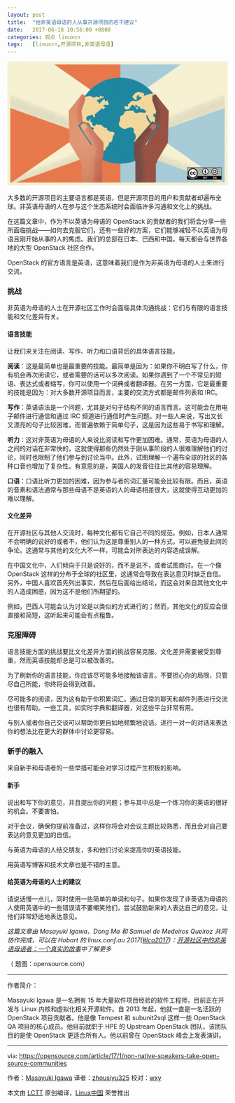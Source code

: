 ```yaml
---
layout: post
title:	"给非英语母语的人从事开源项目的若干建议"
date:	2017-06-18 10:56:00 +0800 
categories:	观点 linuxcn 
tags:	[linuxcn,开源项目,非英语母语]
---
```



![Tips for non-native English speakers working on open source projects](/Asserts/Images/album/201706/18/070757mziaiil4l45g5a0i.png "Tips for non-native English speakers working on open source projects")


大多数的开源项目的主要语言都是英语，但是开源项目的用户和贡献者却遍布全球。非英语母语的人在参与这个生态系统时会面临许多沟通和文化上的挑战。


在这篇文章中，作为不以英语为母语的 OpenStack 的贡献者的我们将会分享一些所面临挑战——如何去克服它们，还有一些好的方案，它们能够减轻不以英语为母语且刚开始从事的人的焦虑。我们的总部在日本、巴西和中国，每天都会与世界各地的大型 OpenStack 社区合作。


OpenStack 的官方语言是英语，这意味着我们是作为非英语为母语的人士来进行交流。


### 挑战


非英语为母语的人士在开源社区工作时会面临具体沟通挑战：它们与有限的语言技能和文化差异有关。


#### 语言技能


让我们来关注在阅读、写作、听力和口语背后的具体语言技能。


**阅读**：这是最简单也是最重要的技能。最简单是因为：如果你不明白写了什么，你有机会再次阅读它，或者需要的话可以多次阅读。如果你遇到了一个不常见的短语、表达式或者缩写，你可以使用一个词典或者翻译器。在另一方面，它是最重要的技能是因为：对大多数开源项目而言，主要的交流方式都是邮件列表和 IRC。


**写作**：英语语法是一个问题，尤其是对句子结构不同的语言而言。这可能会在用电子邮件进行通信和通过 IRC 频道进行通信时产生问题。对一些人来说，写出又长又漂亮的句子比较困难，而普遍依赖于简单句子，这是因为这些易于书写和理解。


**听力**：这对非英语为母语的人来说比阅读和写作更加困难。通常，英语为母语的人之间的对话在非常快的，这就使得那些仍然处于刚从事阶段的人很难理解他们的讨论，同时也限制了他们参与到讨论当中。此外，试图理解一个遍布全球的社区的各种口音也增加了复杂性。有意思的是，美国人的发音往往比其他的容易理解。


**口语**：口语比听力更加的困难，因为参与者的词汇量可能会比较有限。而且，英语的音素和语法通常与那些母语不是英语的人的母语相差很大，这就使得互动更加的难以理解。


#### 文化差异


在开源社区与其他人交流时，每种文化都有它自己不同的规范。例如，日本人通常不会明确的说好的或者不，他们认为这是尊重别人的一种方式，可以避免彼此间的争论。这通常与其他的文化大不一样，可能会对所表达的内容造成误解。


在中国文化中，人们倾向于只是说好的，而不是说不，或者试图商讨。在一个像 OpenStack 这样的分布于全球的社区里，这通常会导致在表达意见时缺乏自信。另外，中国人喜欢首先列出事实，然后在后面给出结论，而这会对来自其他文化中的人造成困惑，因为这不是他们所期望的。


例如，巴西人可能会认为讨论是以类似的方式进行的；然而，其他文化的反应会很直接和简短，这听起来可能会有点粗鲁。


### 克服障碍


语言技能方面的挑战要比文化差异方面的挑战容易克服。文化差异需要被受到尊重，然而英语技能却总是可以被改善的。


为了刷新你的语言技能，你应该尽可能多地接触该语言。不要担心你的局限，只管尽自己所能，你终将会得到改善。


尽可能多的阅读，因为这有助于你积累词汇。通过日常的聊天和邮件列表进行交流也很有帮助。一些工具，如实时字典和翻译器，对这些平台非常有用。


与别人或者你自己交谈可以帮助你更自如地频繁地说话。进行一对一的对话来表达你的想法比在更大的群体中讨论更容易。


### 新手的融入


来自新手和母语者的一些举措可能会对学习过程产生积极的影响。


#### 新手


说出和写下你的意见，并且提出你的问题；参与其中总是一个练习你的英语的很好的机会。不要害怕。


对于会议，确保你提前准备过，这样你将会对会议主题比较熟悉，而且会对自己要表达的意见更加的自信。


与英语为母语的人结交朋友，多和他们讨论来提高你的英语技能。


用英语写博客和技术文章也是不错的主意。


#### 给英语为母语的人士的建议


请说话慢一点儿，同时使用一些简单的单词和句子。如果你发现了非英语为母语的人使用英语中的一些错误请不要嘲笑他们，尝试鼓励新来的人表达自己的意见，让他们非常舒适地表达意见。


*这篇文章由 Masayuki Igawa、Dong Ma 和 Samuel de Medeiros Queiroz 共同协作完成，可以在 Hobart 的 linux.conf.au 2017([#lca2017](https://twitter.com/search?q=%23lca2017&src=typd))：[开源社区中的非英语母语者：一个真实的故事](https://linux.conf.au/schedule/presentation/70/)中了解更多*


（ 题图：opensource.com）




---


作者简介：


Masayuki Igawa 是一名拥有 15 年大量软件项目经验的软件工程师，目前正在开发与 Linux 内核和虚拟化相关开源软件。自 2013 年起，他就一直是一名活跃的 OpenStack 项目贡献者。他是像 Tempest 和 subunit2sql 这样一些 OpenStack QA 项目的核心成员。他目前就职于 HPE 的 Upstream OpenStack 团队，该团队目的是使 OpenStack 更适合所有人。他以前曾在 OpenStack 峰会上发表演讲。




---


via: <https://opensource.com/article/17/1/non-native-speakers-take-open-source-communities>


作者：[Masayuki Igawa](https://opensource.com/users/masayukig) 译者：[zhousiyu325](https://github.com/zhousiyu325) 校对：[wxy](https://github.com/wxy)


本文由 [LCTT](https://github.com/LCTT/TranslateProject) 原创编译，[Linux中国](https://linux.cn/) 荣誉推出
